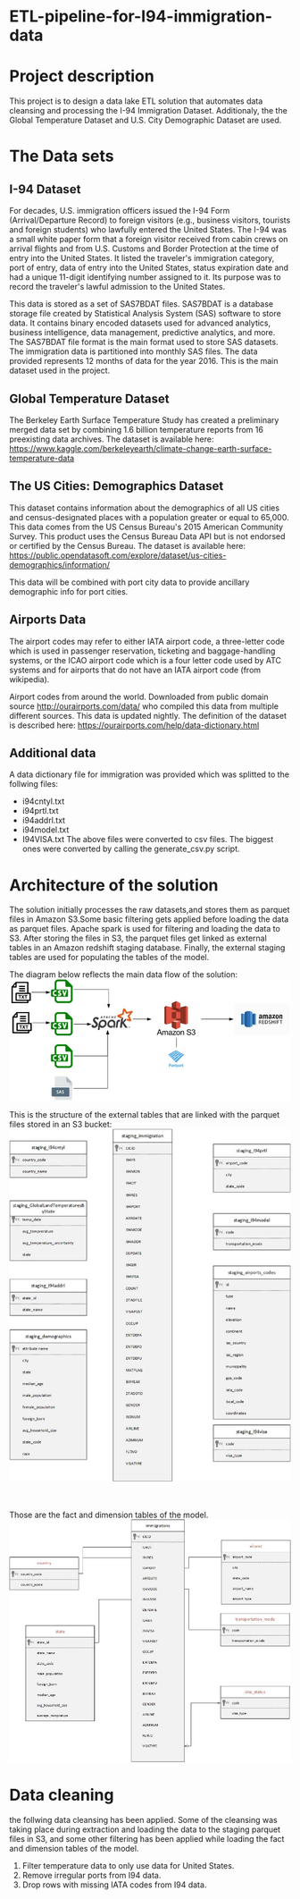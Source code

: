 # ETL-pipeline-for-I94-immigration-data

# Project description
This project is to design a data lake ETL solution that automates data cleansing and processing the I-94 Immigration Dataset. Additionaly, the the Global Temperature Dataset and U.S. City Demographic Dataset are used. 

# The Data sets
## I-94 Dataset
For decades, U.S. immigration officers issued the I-94 Form (Arrival/Departure Record) to foreign visitors (e.g., business visitors, tourists and foreign students) who lawfully entered the United States. The I-94 was a small white paper form that a foreign visitor received from cabin crews on arrival flights and from U.S. Customs and Border Protection at the time of entry into the United States. It listed the traveler's immigration category, port of entry, data of entry into the United States, status expiration date and had a unique 11-digit identifying number assigned to it. Its purpose was to record the traveler's lawful admission to the United States.

This data is stored as a set of SAS7BDAT files. SAS7BDAT is a database storage file created by Statistical Analysis System (SAS) software to store data. It contains binary encoded datasets used for advanced analytics, business intelligence, data management, predictive analytics, and more. The SAS7BDAT file format is the main format used to store SAS datasets.
The immigration data is partitioned into monthly SAS files. The data provided represents 12 months of data for the year 2016. This is the main dataset used in the project.

## Global Temperature Dataset
The Berkeley Earth Surface Temperature Study has created a preliminary merged data set by combining 1.6 billion temperature reports from 16 preexisting data archives.
The dataset is available here: https://www.kaggle.com/berkeleyearth/climate-change-earth-surface-temperature-data

## The US Cities: Demographics Dataset
This dataset contains information about the demographics of all US cities and census-designated places with a population greater or equal to 65,000. 
This data comes from the US Census Bureau's 2015 American Community Survey.
This product uses the Census Bureau Data API but is not endorsed or certified by the Census Bureau.
The dataset is available here: https://public.opendatasoft.com/explore/dataset/us-cities-demographics/information/

This data will be combined with port city data to provide ancillary demographic info for port cities.

 
## Airports Data
The airport codes may refer to either IATA airport code, a three-letter code which is used in passenger reservation, ticketing and baggage-handling systems, or the ICAO airport code which is a four letter code used by ATC systems and for airports that do not have an IATA airport code (from wikipedia).

Airport codes from around the world. Downloaded from public domain source http://ourairports.com/data/ who compiled this data from multiple different sources. This data is updated nightly.
The definition of the dataset is described here: https://ourairports.com/help/data-dictionary.html

## Additional data
A data dictionary file for immigration was provided which was splitted to the follwing files:
- i94cntyl.txt
- i94prtl.txt 
- i94addrl.txt
- i94model.txt
- I94VISA.txt
The above files were converted to csv files. The biggest ones were converted by calling the generate_csv.py script.

# Architecture of the solution
The solution initially processes the raw datasets,and stores them as parquet files in Amazon S3.Some basic filtering gets applied before loading the data as parquet files. Apache spark is used for filtering and loading the data to S3.
After storing the files in S3, the parquet files get linked as external tables in an Amazon redshift staging database. Finally, the external staging tables are used for populating the tables of the model.

The diagram below reflects the main data flow of the solution:
<img src="/images/model.jpg">

This is the structure of the external tables that are linked with the parquet files stored in an S3 bucket:
<img src="/images/staging.jpg">


<br><br>
Those are the fact and dimension tables of the model.
<img src="/images/model-tables.jpg">





# Data cleaning
the follwing data cleansing has been applied. Some of the cleansing was taking place during extraction and loading the data to the staging parquet files in S3, and some other filtering has been applied while loading the fact and dimension tables of the model.

1. Filter temperature data to only use data for United States.
2. Remove irregular ports from I94 data.
3. Drop rows with missing IATA codes from I94 data.


